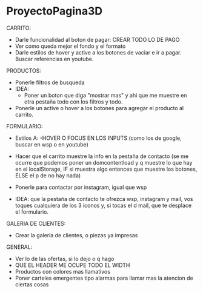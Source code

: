 # ProyectoPagina3D

CARRITO:
- Darle funcionalidad al boton de pagar: CREAR TODO LO DE PAGO
- Ver como queda mejor el fondo y el formato 
- Darle estilos de hover y active a los botones de vaciar e ir a pagar. Buscar referencias en youtube.

PRODUCTOS:
- Ponerle filtros de busqueda
- IDEA:
    - Poner un boton que diga "mostrar mas" y ahi que me muestre en otra pestaña todo con los filtros y todo.
- Ponerle un active o hover a los botones para agregar el producto al carrito.

FORMULARIO:
+ Estilos A:
    -HOVER O FOCUS EN LOS INPUTS (como los de google, buscar en wsp o en youtube)   

+ Hacer que el carrito muestre la info en la pestaña de contacto 
     (se me ocurre que podemos poner un domcontentload y q muestre lo que hay en el localStorage, IF si muestra algo entonces que muestre los botones, ELSE el p de no hay nada)

+ Ponerle para contactar por instagram, igual que wsp
+ IDEA: que la pestaña de contacto te ofrezca wsp, instagram y mail, vos toques cualquiera de los 3 iconos y, si tocas el d mail, que te desplace el formulario.



GALERIA DE CLIENTES:
- Crear la galeria de clientes, o piezas ya impresas


GENERAL:
- Ver lo de las ofertas, si lo dejo o q hago
- QUE EL HEADER ME OCUPE TODO EL WIDTH  
- Productos con colores mas llamativos
- Poner carteles emergentes tipo alarmas para llamar mas la atencion de ciertas cosas




